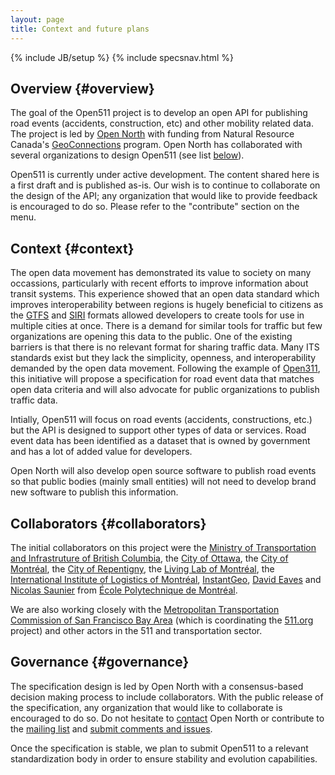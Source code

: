 ```yaml
---
layout: page
title: Context and future plans
---
```

{% include JB/setup %}
{% include specsnav.html %}



## Overview {#overview}

The goal of the Open511 project is to develop an open API for publishing road events (accidents, construction, etc) and other mobility related data. The project is led by [Open North](http://opennorth.ca) with funding from Natural Resource Canada's [GeoConnections](http://geoconnections.nrcan.gc.ca/) program. Open North has collaborated with several organizations to design Open511 (see list [below](#collaborators)).

Open511 is currently under active development. The content shared here is a first draft and is published as-is. Our wish is to continue to collaborate on the design of the API; any organization that would like to provide feedback is encouraged to do so. Please refer to the "contribute" section on the menu.

## Context {#context}

The open data movement has demonstrated its value to society on many occassions, particularly with recent efforts to improve information about transit systems. This experience showed that an open data standard which improves interoperability between regions is hugely beneficial to citizens as the [GTFS](https://developers.google.com/transit/gtfs/) and [SIRI](http://www.kizoom.com/standards/siri/overview.htm) formats allowed developers to create tools for use in multiple cities at once. There is a demand for similar tools for traffic but few organizations are opening this data to the public. One of the existing barriers is that there is no relevant format for sharing traffic data. Many ITS standards exist but they lack the simplicity, openness, and interoperability demanded by the open data movement. Following the example of [Open311](http://open311.org/), this initiative will propose a specification for road event data that matches open data criteria and will also advocate for public organizations to publish traffic data.

Intially, Open511 will focus on road events (accidents, constructions, etc.) but the API is designed to support other types of data or services. Road event data has been identified as a dataset that is owned by government and has a lot of added value for developers.

Open North will also develop open source software to publish road events so that public bodies (mainly small entities) will not need to develop brand new software to publish this information.

## Collaborators {#collaborators}

The initial collaborators on this project were the [Ministry of Transportation and Infrastruture of British Columbia](http://www.gov.bc.ca/tran/), the [City of Ottawa](http://ottawa.ca/), the [City of Montréal](http://ville.montreal.qc.ca/), the [City of Repentigny](http://www.ville.repentigny.qc.ca/), the [Living Lab of Montréal](http://www.livinglabmontreal.org/), the [International Institute of Logistics of Montréal](http://www.iilm.ca/), [InstantGeo](http://www.instantgeo.com/), [David Eaves](http://eaves.ca/) and [Nicolas Saunier](http://n.saunier.free.fr/saunier/) from [École Polytechnique de Montréal](http://www.polymtl.ca/). 

We are also working closely with the [Metropolitan Transportation Commission of San Francisco Bay Area](http://www.mtc.ca.gov/) (which is coordinating the [511.org](http://511.org/) project) and other actors in the 511 and transportation sector.


## Governance {#governance}

The specification design is led by Open North with a consensus-based decision making process to include collaborators. With the public release of the specification, any organization that would like to collaborate is encouraged to do so. Do not hesitate to [contact](mailto:open511@opennorth.ca) Open North or contribute to the [mailing list](https://groups.google.com/forum/?fromgroups#!forum/open511) and [submit comments and issues](https://github.com/opennorth/Open511API/issues).

Once the specification is stable, we plan to submit Open511 to a relevant standardization body in order to ensure stability and evolution capabilities.
